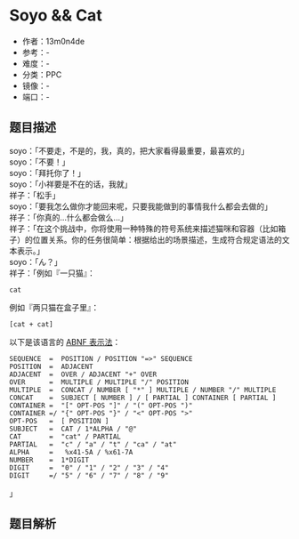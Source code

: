 # Soyo && Cat

- 作者：13m0n4de
- 参考：-
- 难度：-
- 分类：PPC
- 镜像：-
- 端口：-

## 题目描述

soyo：「不要走，不是的，我，真的，把大家看得最重要，最喜欢的」\
soyo：「不要！」\
soyo：「拜托你了！」\
soyo：「小祥要是不在的话，我就」\
祥子：「松手」\
soyo：「要我怎么做你才能回来呢，只要我能做到的事情我什么都会去做的」\
祥子：「你真的...什么都会做么...」\
祥子：「在这个挑战中，你将使用一种特殊的符号系统来描述猫咪和容器（比如箱子）的位置关系。你的任务很简单：根据给出的场景描述，生成符合规定语法的文本表示。」\
soyo：「ん？」\
祥子：「例如『一只猫』：

```
cat
```

例如『两只猫在盒子里』：

```
[cat + cat]
```

以下是该语言的 [ABNF 表示法](https://zh.wikipedia.org/wiki/%E6%89%A9%E5%85%85%E5%B7%B4%E7%A7%91%E6%96%AF%E8%8C%83%E5%BC%8F)：

```
SEQUENCE  =  POSITION / POSITION "=>" SEQUENCE
POSITION  =  ADJACENT
ADJACENT  =  OVER / ADJACENT "+" OVER
OVER      =  MULTIPLE / MULTIPLE "/" POSITION
MULTIPLE  =  CONCAT / NUMBER [ "*" ] MULTIPLE / NUMBER "/" MULTIPLE
CONCAT    =  SUBJECT [ NUMBER ] / [ PARTIAL ] CONTAINER [ PARTIAL ]
CONTAINER =  "[" OPT-POS "]" / "(" OPT-POS ")"
CONTAINER =/ "{" OPT-POS "}" / "<" OPT-POS ">"
OPT-POS   =  [ POSITION ]
SUBJECT   =  CAT / 1*ALPHA / "@"
CAT       =  "cat" / PARTIAL
PARTIAL   =  "c" / "a" / "t" / "ca" / "at"
ALPHA     =   %x41-5A / %x61-7A
NUMBER    =  1*DIGIT
DIGIT     =  "0" / "1" / "2" / "3" / "4"
DIGIT     =/ "5" / "6" / "7" / "8" / "9"
```

」

## 题目解析

<analysis>

